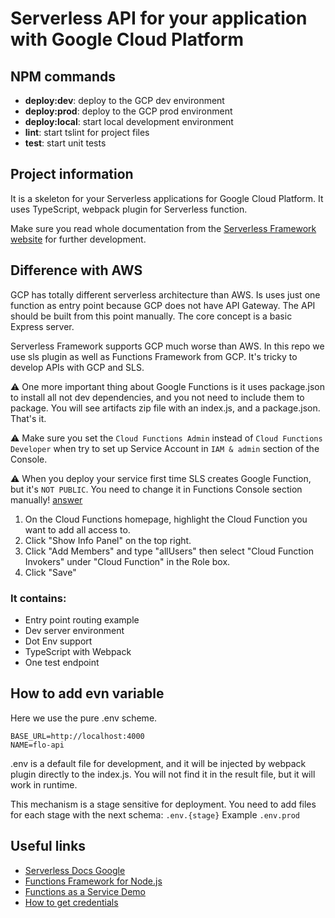# Serverless API for your application with Google Cloud Platform

## NPM commands

- **deploy:dev**: deploy to the GCP dev environment
- **deploy:prod**: deploy to the GCP prod environment
- **deploy:local**: start local development environment
- **lint**: start tslint for project files
- **test**: start unit tests

## Project information

It is a skeleton for your Serverless applications for Google Cloud Platform. It uses TypeScript,
webpack plugin for Serverless function.

Make sure you read whole documentation from the [Serverless Framework website](https://www.serverless.com/framework/docs/providers/google/) for further development.

## Difference with AWS

GCP has totally different serverless architecture than AWS. Is uses just one function as entry point
because GCP does not have API Gateway.
The API should be built from this point manually. The core concept is a basic Express server.

Serverless Framework supports GCP much worse than AWS. In this repo we use sls plugin as well as
 Functions Framework from GCP. It's tricky to develop APIs with GCP and SLS.
 
⚠️ One more important thing about Google Functions is it uses package.json to install all not
 dev dependencies, and you not need to include them to package. You will see artifacts zip file
 with an index.js, and a package.json. That's it.
 
⚠️ Make sure you set the `Cloud Functions Admin` instead of `Cloud Functions Developer` when try to
 set up Service Account in `IAM & admin` section of the Console.
 
⚠️ When you deploy your service first time SLS creates Google Function, but it's `NOT PUBLIC`. You need
to change it in Functions Console section manually! [answer](https://stackoverflow.com/a/57616683) 

1. On the Cloud Functions homepage, highlight the Cloud Function you want to add all access to.
2. Click "Show Info Panel" on the top right.
3. Click "Add Members" and type "allUsers" then select "Cloud Function Invokers" under "Cloud Function" in the Role box.
4. Click "Save"
 

### It contains:

- Entry point routing example
- Dev server environment
- Dot Env support
- TypeScript with Webpack
- One test endpoint
## How to add evn variable

Here we use the pure .env scheme.

```dotenv
BASE_URL=http://localhost:4000
NAME=flo-api
```

.env is a default file for development, and it will be injected by webpack plugin directly
 to the index.js. You will not find it in the result file, but it will work in runtime.
 
This mechanism is a stage sensitive for deployment. You need to add files for each stage with the next schema:
`.env.{stage}` Example `.env.prod`

## Useful links

- [Serverless Docs Google](https://www.serverless.com/framework/docs/providers/google/)
- [Functions Framework for Node.js](https://github.com/GoogleCloudPlatform/functions-framework-nodejs)
- [Functions as a Service Demo](https://github.com/googlesamples/functions-as-a-service)
- [How to get credentials](https://www.serverless.com/framework/docs/providers/google/guide/credentials/)
